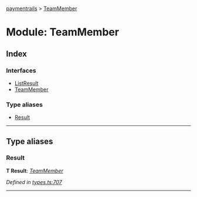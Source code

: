 [paymentrails](../README.md) > [TeamMember](../modules/teammember.md)



# Module: TeamMember

## Index

### Interfaces

* [ListResult](../interfaces/teammember.listresult.md)
* [TeamMember](../interfaces/teammember.teammember-1.md)


### Type aliases

* [Result](teammember.md#result)



---
## Type aliases
<a id="result"></a>

###  Result

**Τ Result**:  *[TeamMember](../interfaces/teammember.teammember-1.md)* 

*Defined in [types.ts:707](https://github.com/PaymentRails/javascript-sdk/blob/9b4ee77/lib/types.ts#L707)*





___



